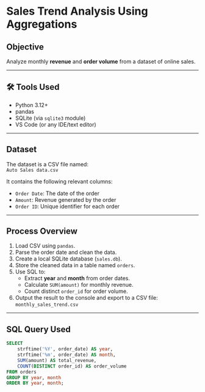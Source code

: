 #  Sales Trend Analysis Using Aggregations

##  Objective

Analyze monthly **revenue** and **order volume** from a dataset of online sales.

---

## 🛠 Tools Used

- Python 3.12+
- pandas
- SQLite (via `sqlite3` module)
- VS Code (or any IDE/text editor)

---

## Dataset

The dataset is a CSV file named:  
`Auto Sales data.csv`

It contains the following relevant columns:
- `Order Date`: The date of the order
- `Amount`: Revenue generated by the order
- `Order ID`: Unique identifier for each order

---

##  Process Overview

1. Load CSV using `pandas`.
2. Parse the order date and clean the data.
3. Create a local SQLite database (`sales.db`).
4. Store the cleaned data in a table named `orders`.
5. Use SQL to:
   - Extract **year** and **month** from order dates.
   - Calculate `SUM(amount)` for monthly revenue.
   - Count distinct `order_id` for order volume.
6. Output the result to the console and export to a CSV file:  
   `monthly_sales_trend.csv`

---

##  SQL Query Used

```sql
SELECT
    strftime('%Y', order_date) AS year,
    strftime('%m', order_date) AS month,
    SUM(amount) AS total_revenue,
    COUNT(DISTINCT order_id) AS order_volume
FROM orders
GROUP BY year, month
ORDER BY year, month;
